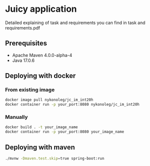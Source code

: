 # Juicy application
Detailed explaining of task and requirements you can find in task and requirements.pdf

## Prerequisites 
- Apache Maven 4.0.0-alpha-4
- Java 17.0.6

## Deploying with docker

### From existing image
```bash
docker image pull nykonoleg/jc_im_int20h
docker container run -p your_port:8080 nykonoleg/jc_im_int20h
```

### Manually
```bash
docker build . -t your_image_name
docker container run -p your_port:8080 your_image_name
```

## Deploying with maven
```bash
./mvnw -Dmaven.test.skip=true spring-boot:run
```


